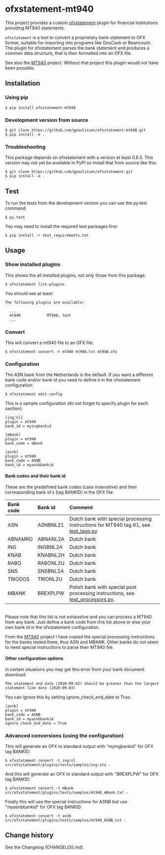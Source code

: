 # ofxstatement-mt940

This project provides a custom
[ofxstatement](https://github.com/kedder/ofxstatement) plugin for
financial institutions providing MT940 statements.

`ofxstatement` is a tool to convert a proprietary bank statement to OFX
format, suitable for importing into programs like GnuCash or Beancount. The
plugin for ofxstatement parses the bank statement and produces a common data
structure, that is then formatted into an OFX file.

See also the [MT940](https://github.com/WoLpH/mt940) project. Without that
project this plugin would not have been possible.

## Installation

### Using pip

```
$ pip install ofxstatement-mt940
```

### Development version from source

```
$ git clone https://github.com/gpaulissen/ofxstatement-mt940.git
$ pip install -e .
```

### Troubleshooting

This package depends on ofxstatement with a version at least 0.6.5. This
version may not yet be available in PyPI so install that from source like
this:
```
$ git clone https://github.com/gpaulissen/ofxstatement.git
$ pip install -e .
```

## Test

To run the tests from the development version you can use the py.test command:

```
$ py.test
```

You may need to install the required test packages first:

```
$ pip install -r test_requirements.txt
```

## Usage

### Show installed plugins

This shows the all installed plugins, not only those from this package:

```
$ ofxstatement list-plugins
```

You should see at least:

```
The following plugins are available:

  ...
  mt940            MT940, text
  ...

```

### Convert

This will convert a mt940 file to an OFX file.

```
$ ofxstatement convert -t mt940 mt940.txt mt940.ofx
```

### Configuration

The ASN bank from the Netherlands is the default. If you want a
different bank code and/or bank id you need to define it in the ofxstatement
configuration:

```
$ ofxstatement edit-config
```

This is a sample configuration (do not forget to specify plugin for each section):

```
[ing:nl]
plugin = mt940
bank_id = myingbankid

[mBank]
plugin = mt940
bank_code = mBank

[asnb]
plugin = mt940
bank_code = ASNB
bank_id = myasnbbankid

```

#### Bank codes and their bank id

These are the predefined bank codes (case insensitive) and their corresponding
bank id's (tag BANKID) in the OFX file:

| Bank code | Bank id  | Comment |
| :-------- | :------  | :------ |
| ASN 			| ASNBNL21 | Dutch bank with special processing instructions for MT940 tag 61, see [test_tags.py](https://github.com/WoLpH/mt940/blob/develop/mt940_tests/test_tags.py) |
| ABNAMRO		| ABNANL2A | Dutch bank
| ING				| INGBNL2A | Dutch bank
| KNAB			| KNABNL2H | Dutch bank
| RABO			| RABONL2U | Dutch bank
| SNS				| SNSBNL2A | Dutch bank
| TRIODOS		| TRIONL2U | Dutch bank
| MBANK			| BREXPLPW | Polish bank with special post processing instructions, see [test_processors.py](https://github.com/WoLpH/mt940/blob/develop/mt940_tests/test_processors.py). |

\
Please note that this list is not exhaustive and you can process a MT940 from
any bank.  Just define a bank code from this list above or else your own bank
id in the ofxstatement configuration.

From the [MT940](https://github.com/WoLpH/mt940) project I have copied the
special processing instructions for the banks tested there, thus ASN and
MBANK. Other banks do not seem to need special instructions to parse their
MT940 file.

#### Other configuration options

In certain situations you may get this error from your bank document download:

```
The statement end date (2020-09-02) should be greater than the largest statement line date (2020-09-03)
```

You can ignore this by setting ignore_check_end_date to True:

```
[asnb]
plugin = mt940
bank_code = ASNB
bank_id = myasnbbankid
ignore_check_end_date = True
```

### Advanced conversions (using the configuration)

This will generate an OFX to standard output with "myingbankid" for OFX tag BANKID:

```
$ ofxstatement convert -t ing:nl src/ofxstatement/plugins/tests/samples/ing.sta -
```

And this will generate an OFX to standard output with "BREXPLPW" for OFX tag BANKID:

```
$ ofxstatement convert -t mBank src/ofxstatement/plugins/tests/samples/mt940_mBank.txt -
```

Finally this will use the special instructions for ASNB but use "myasnbbankid" for
OFX tag BANKID:

```
$ ofxstatement convert -t asnb src/ofxstatement/plugins/tests/samples/mt940_ASNB.txt -
```

## Change history

See the Changelog (CHANGELOG.md).
